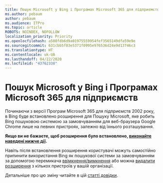 ```yaml
---
title: Пошук Microsoft у Bing і Програмах Microsoft 365 для підприємств
ms.author: pebaum
author: pebaum
ms.audience: ITPro
ms.topic: article
ROBOTS: NOINDEX, NOFOLLOW
localization_priority: Priority
ms.openlocfilehash: a508fdb6d9a01975559954fef3565149dfa59e9e
ms.sourcegitcommit: 631cbb5f03e5371f0995e976536d24e9d13746c3
ms.translationtype: HT
ms.contentlocale: uk-UA
ms.lasthandoff: 04/22/2020
ms.locfileid: "43762338"
---
```

# <a name="microsoft-search-in-bing-and-microsoft-365-apps-for-enterprise"></a>Пошук Microsoft у Bing і Програмах Microsoft 365 для підприємств

Починаючи з версії Програм Microsoft 365 для підприємств 2002 року, в Bing буде встановлено розширення для Пошуку Microsoft, яке робить Bing пошуковою системою за замовчуванням для веб-браузера Google Chrome лише на певних пристроях, залежно від їхнього розташування.

**Якщо ви не бажаєте, щоб розширення було встановлено, [виконайте наведені нижче дії](https://docs.microsoft.com/deployoffice/microsoft-search-bing#how-to-exclude-the-extension-for-microsoft-search-in-bing-from-being-installed).**

Навіть після встановлення розширення користувачі можуть самостійно припинити використання Bing як пошукової системи за замовчуванням 
за допомогою перемикача [ввімкнення/вимкнення](https://docs.microsoft.com/deployoffice/microsoft-search-bing#change-whether-bing-is-the-default-search-engine-for-google-chrome) або можна [видалити розширення](https://docs.microsoft.com/deployoffice/microsoft-search-bing#how-to-remove-the-extension-after-its-been-installed) з кількох пристроїв у вашій організації.

Детальніше про цю зміну читайте в цій [статті довідки](https://docs.microsoft.com/deployoffice/microsoft-search-bing).